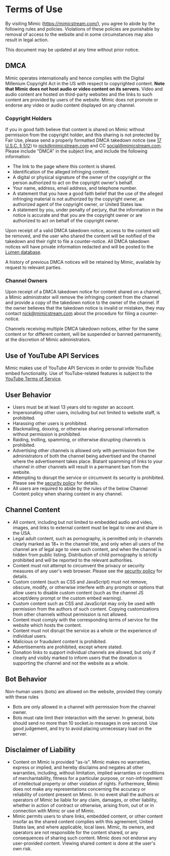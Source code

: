 # Terms of Use

By visiting Mimic (https://mimicstream.com/), you agree to abide by the following rules
and policies.  Violations of these policies are punishable by removal of access
to the website and in some circumstances may also result in legal action.

This document may be updated at any time without prior notice.

## DMCA

Mimic operates internationally and hence complies with the Digital Millenium
Copyright Act in the US with respect to copyrighted content.  **Note that Mimic does not
host audio or video content on its servers.**  Video and audio content are
hosted on third-party websites and the links to such content are provided by
users of the website.  Mimic does not promote or endorse any video or audio
content displayed on any channel.

### Copyright Holders

If you in good faith believe that content is shared on Mimic without permission
from the copyright holder, and this sharing is not protected by Fair Use, please
send a properly formatted DMCA takedown notice (see [17 U.S.C. §
512](http://www.copyright.gov/title17/92chap5.html#512)) to nick@mimicstream.com and CC
social@mimicstream.com.  Please include "DMCA" in the subject line, and include the
following information:

  * The link to the page where this content is shared.
  * Identification of the alleged infringing content.
  * A digital or physical signature of the owner of the copyright or the person
    authorized to act on the copyright owner's behalf.
  * Your name, address, email address, and telephone number.
  * A statement that you have a good faith belief that the use of the alleged
    infringing material is not authorized by the copyright owner, an authorized
    agent of the copyright owner, or United States law.
  * A statement by you, under penalty of perjury, that the information in the
    notice is accurate and that you are the copyright owner or are authorized to
    act on behalf of the copyright owner.

Upon receipt of a valid DMCA takedown notice, access to the content will be
removed, and the user who shared the content will be notified of the takedown
and their right to file a counter-notice.  All DMCA takedown notices will have
private information redacted and will be posted to the [Lumen
database](https://lumendatabase.org/).

A history of previous DMCA notices will be retained by Mimic, available by request to relevant parties.

### Channel Owners

Upon receipt of a DMCA takedown notice for content shared on a channel, a Mimic
administrator will remove the infringing content from the channel and provide a
copy of the takedown notice to the owner of the channel.  If the owner believes
that the takedown notice is invalid or mistaken, they may contact nick@mimicstream.com
about the procedure for filing a counter-notice.

Channels receiving multiple DMCA takedown notices, either for the same content
or for different content, will be suspended or banned permanently, at the
discretion of Mimic administrators.

## Use of YouTube API Services

Mimic makes use of YouTube API Services in order to provide YouTube embed
functionality.  Use of YouTube-related features is subject to the [YouTube Terms
of Service](https://www.youtube.com/t/terms).

## User Behavior

  * Users must be at least 13 years old to register an account.
  * Impersonating other users, including but not limited to website staff, is
    prohibited.
  * Harassing other users is prohibited.
  * Blackmailing, doxxing, or otherwise sharing personal information without
    permission is prohibited.
  * Raiding, trolling, spamming, or otherwise disrupting channels is prohibited.
  * Advertising other channels is allowed only with permission from the
    administrators of both the channel being advertised and the channel where
    the advertisement takes place.  Blatant spamming of links to your channel in
    other channels will result in a permanent ban from the website.
  * Attempting to disrupt the service or circumvent its security is prohibited.
    Please see the [security policy](security.md) for details.
  * All users are required to abide by the rules of the below Channel Content
    policy when sharing content in any channel.

## Channel Content

  * All content, including but not limited to embedded audio and video, images,
    and links to external content must be legal to view and share in the USA.
  * Legal adult content, such as pornography, is permitted only in channels
    clearly marked as 18+ in the channel title, and only when all users of the
    channel are of legal age to view such content, and when the channel is
    hidden from public listing. Distribution of child pornography is strictly 
    prohibited and will be reported to the relevant authorities.
  * Content must not attempt to circumvent the privacy or security measures of
    any user's web browser.  Please see the [security policy](security.md) for
    details.
  * Custom content (such as CSS and JavaScript) must not remove, obscure,
    modify, or otherwise interfere with any prompts or options that allow users
    to disable custom content (such as the channel JS accept/deny prompt or the
    custom embed warning).
  * Custom content such as CSS and JavaScript may only be used with permission
    from the authors of such content.  Copying customizations from other
    channels without permission is not allowed.
  * Content must comply with the corresponding terms of service for the website
    which hosts the content.
  * Content must not disrupt the service as a whole or the experience of
    individual users.
  * Malicious or fraudulent content is prohibited.
  * Advertisements are prohibited, except where stated.
  * Donation links to support individual channels are allowed, but only if
    clearly and visibly marked to inform users that the donation is supporting
    the channel and not the website as a whole.

## Bot Behavior

Non-human users (bots) are allowed on the website, provided they comply with
these rules

  * Bots are only allowed in a channel with permission from the channel owner.
  * Bots must rate limit their interaction with the server.  In general, bots
    should send no more than 10 socket.io messages in one second.  Use good
    judgement, and try to avoid placing unnecessary load on the server.

## Disclaimer of Liability

  * Content on Mimic is provided "as-is". Mimic makes no warranties, express
    or implied, and hereby disclaims and negates all other warranties,
    including, without limitation, implied warranties or conditions of
    merchantability, fitness for a particular purpose, or non-infringement of
    intellectual property or other violation of rights. Furthermore, Mimic does
    not make any representations concerning the accuracy or reliability of
    content present on Mimic.  In no event shall the authors or operators of
    Mimic be liable for any claim, damages, or other liability, whether in
    action of contract or otherwise, arising from, out of or in connection with
    Mimic or use of Mimic.
  * Mimic permits users to share links, embedded content, or other content
    insofar as the shared content complies with this agreement, United States
    law, and where applicable, local laws. Mimic, its owners, and operators are
    not responsible for the content shared, or any consequences of sharing such
    content. Mimic does not endorse any user-provided content. Viewing shared
    content is done at the user's own risk.
